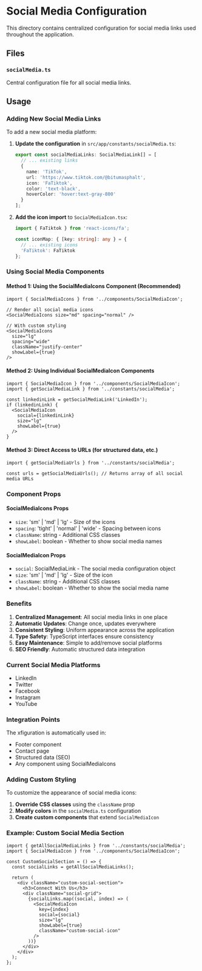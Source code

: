 # Social Media Configuration

This directory contains centralized configuration for social media links used throughout the application.

## Files

### `socialMedia.ts`
Central configuration file for all social media links.

## Usage

### Adding New Social Media Links

To add a new social media platform:

1. **Update the configuration** in `src/app/constants/socialMedia.ts`:
   ```typescript
   export const socialMediaLinks: SocialMediaLink[] = [
     // ... existing links
     {
       name: 'TikTok',
       url: 'https://www.tiktok.com/@bitumasphalt',
       icon: 'FaTiktok',
       color: 'text-black',
       hoverColor: 'hover:text-gray-800'
     }
   ];
   ```

2. **Add the icon import** to `SocialMediaIcon.tsx`:
   ```typescript
   import { FaTiktok } from 'react-icons/fa';
   
   const iconMap: { [key: string]: any } = {
     // ... existing icons
     'FaTiktok': FaTiktok
   };
   ```

### Using Social Media Components

#### Method 1: Using the SocialMediaIcons Component (Recommended)

```tsx
import { SocialMediaIcons } from '../components/SocialMediaIcon';

// Render all social media icons
<SocialMediaIcons size="md" spacing="normal" />

// With custom styling
<SocialMediaIcons 
  size="lg" 
  spacing="wide" 
  className="justify-center" 
  showLabel={true} 
/>
```

#### Method 2: Using Individual SocialMediaIcon Components

```tsx
import { SocialMediaIcon } from '../components/SocialMediaIcon';
import { getSocialMediaLink } from '../constants/socialMedia';

const linkedinLink = getSocialMediaLink('LinkedIn');
if (linkedinLink) {
  <SocialMediaIcon 
    social={linkedinLink} 
    size="lg" 
    showLabel={true} 
  />
}
```

#### Method 3: Direct Access to URLs (for structured data, etc.)

```tsx
import { getSocialMediaUrls } from '../constants/socialMedia';

const urls = getSocialMediaUrls(); // Returns array of all social media URLs
```

### Component Props

#### SocialMediaIcons Props
- `size`: 'sm' | 'md' | 'lg' - Size of the icons
- `spacing`: 'tight' | 'normal' | 'wide' - Spacing between icons
- `className`: string - Additional CSS classes
- `showLabel`: boolean - Whether to show social media names

#### SocialMediaIcon Props
- `social`: SocialMediaLink - The social media configuration object
- `size`: 'sm' | 'md' | 'lg' - Size of the icon
- `className`: string - Additional CSS classes
- `showLabel`: boolean - Whether to show the social media name

### Benefits

1. **Centralized Management**: All social media links in one place
2. **Automatic Updates**: Change once, updates everywhere
3. **Consistent Styling**: Uniform appearance across the application
4. **Type Safety**: TypeScript interfaces ensure consistency
5. **Easy Maintenance**: Simple to add/remove social platforms
6. **SEO Friendly**: Automatic structured data integration

### Current Social Media Platforms

- LinkedIn
- Twitter
- Facebook
- Instagram
- YouTube

### Integration Points

The xfiguration is automatically used in:

- Footer component
- Contact page
- Structured data (SEO)
- Any component using SocialMediaIcons

### Adding Custom Styling

To customize the appearance of social media icons:

1. **Override CSS classes** using the `className` prop
2. **Modify colors** in the `socialMedia.ts` configuration
3. **Create custom components** that extend `SocialMediaIcon`

### Example: Custom Social Media Section

```tsx
import { getAllSocialMediaLinks } from '../constants/socialMedia';
import { SocialMediaIcon } from '../components/SocialMediaIcon';

const CustomSocialSection = () => {
  const socialLinks = getAllSocialMediaLinks();
  
  return (
    <div className="custom-social-section">
      <h3>Connect With Us</h3>
      <div className="social-grid">
        {socialLinks.map((social, index) => (
          <SocialMediaIcon
            key={index}
            social={social}
            size="lg"
            showLabel={true}
            className="custom-social-icon"
          />
        ))}
      </div>
    </div>
  );
};
```
